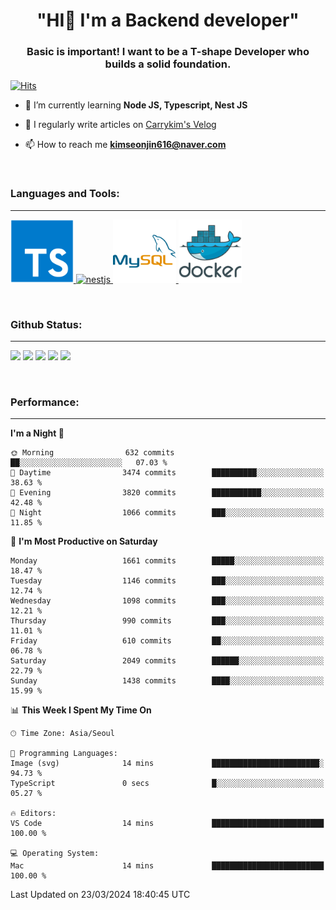 <h1 align="center">"HI👋 I'm a Backend developer" </h1>
<h3 align="center">Basic is important! I want to be a T-shape Developer who builds a solid foundation.</h3>

[![Hits](https://hits.seeyoufarm.com/api/count/incr/badge.svg?url=https%3A%2F%2Fgithub.com%2Fgimseonjin&count_bg=%2318BFE5&title_bg=%23555555&icon=ko-fi.svg&icon_color=%23E7E7E7&title=hits&edge_flat=false)](https://hits.seeyoufarm.com)

- 🌱 I’m currently learning **Node JS, Typescript, Nest JS**

- 📝 I regularly write articles on [Carrykim's Velog](https://velog.io/@carrykim)

- 📫 How to reach me **kimseonjin616@naver.com**

<br/>

<h3 align="left">Languages and Tools:</h3>

***

<p align="left"> 
 <a href="https://www.typescriptlang.org/" target="_blank" rel="noreferrer"> <img src="https://raw.githubusercontent.com/devicons/devicon/master/icons/typescript/typescript-original.svg" alt="typescript" width="20%" height="20%"/> </a>
<a href="https://nestjs.com/" target="_blank" rel="noreferrer"> <img src="https://docs.nestjs.com/assets/logo-small.svg" alt="nestjs" width="20%" height="20%"/> </a> 
<a href="https://www.mysql.com/" target="_blank" rel="noreferrer"> <img src="https://raw.githubusercontent.com/devicons/devicon/master/icons/mysql/mysql-original-wordmark.svg" alt="mysql" width="20%" height="20%"/>  </a>
 <a href="https://www.docker.com/" target="_blank" rel="noreferrer"> <img src="https://raw.githubusercontent.com/devicons/devicon/master/icons/docker/docker-original-wordmark.svg" alt="docker" width="20%" height="20%"/> </a>
 </p>
</p>

<br/>

<h3 align="left">Github Status:</h3>

***

![](http://github-profile-summary-cards.vercel.app/api/cards/profile-details?username=gimseonjin&theme=nord_bright)
![](http://github-profile-summary-cards.vercel.app/api/cards/repos-per-language?username=gimseonjin&theme=nord_bright)
![](http://github-profile-summary-cards.vercel.app/api/cards/most-commit-language?username=gimseonjin&theme=nord_bright)
![](http://github-profile-summary-cards.vercel.app/api/cards/stats?username=gimseonjin&theme=nord_bright)
![](http://github-profile-summary-cards.vercel.app/api/cards/productive-time?username=gimseonjin&theme=nord_bright&utcOffset=8)


<br/>

<h3 align="left">Performance:</h3>

***

<!--START_SECTION:waka-->
**I'm a Night 🦉** 

```text
🌞 Morning                632 commits         ██░░░░░░░░░░░░░░░░░░░░░░░   07.03 % 
🌆 Daytime                3474 commits        ██████████░░░░░░░░░░░░░░░   38.63 % 
🌃 Evening                3820 commits        ███████████░░░░░░░░░░░░░░   42.48 % 
🌙 Night                  1066 commits        ███░░░░░░░░░░░░░░░░░░░░░░   11.85 % 
```
📅 **I'm Most Productive on Saturday** 

```text
Monday                   1661 commits        █████░░░░░░░░░░░░░░░░░░░░   18.47 % 
Tuesday                  1146 commits        ███░░░░░░░░░░░░░░░░░░░░░░   12.74 % 
Wednesday                1098 commits        ███░░░░░░░░░░░░░░░░░░░░░░   12.21 % 
Thursday                 990 commits         ███░░░░░░░░░░░░░░░░░░░░░░   11.01 % 
Friday                   610 commits         ██░░░░░░░░░░░░░░░░░░░░░░░   06.78 % 
Saturday                 2049 commits        ██████░░░░░░░░░░░░░░░░░░░   22.79 % 
Sunday                   1438 commits        ████░░░░░░░░░░░░░░░░░░░░░   15.99 % 
```


📊 **This Week I Spent My Time On** 

```text
🕑︎ Time Zone: Asia/Seoul

💬 Programming Languages: 
Image (svg)              14 mins             ████████████████████████░   94.73 % 
TypeScript               0 secs              █░░░░░░░░░░░░░░░░░░░░░░░░   05.27 % 

🔥 Editors: 
VS Code                  14 mins             █████████████████████████   100.00 % 

💻 Operating System: 
Mac                      14 mins             █████████████████████████   100.00 % 
```


 Last Updated on 23/03/2024 18:40:45 UTC
<!--END_SECTION:waka-->

<div align="center">
  
